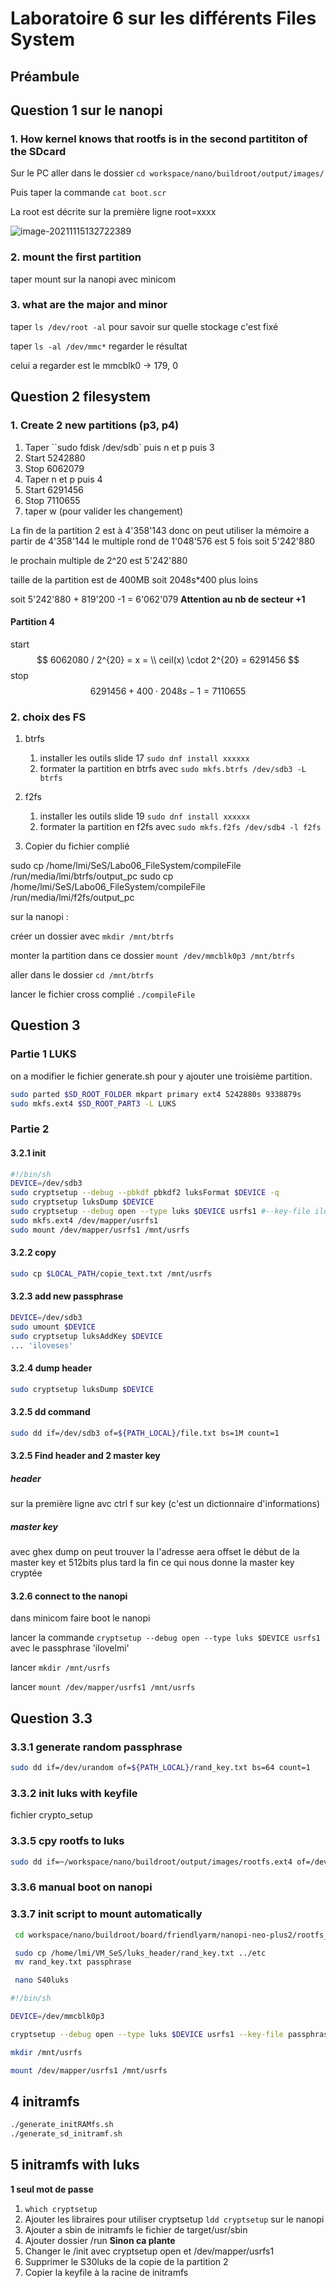 # Laboratoire 6 sur les différents Files System

## Préambule

## Question 1 sur le nanopi

### 1. How kernel knows that rootfs is in the second partititon of the SDcard

Sur le PC aller dans le dossier `cd workspace/nano/buildroot/output/images/`

Puis taper la commande `cat boot.scr`

La root est décrite sur la première ligne root=xxxx

![image-20211115132722389](C:\Users\quent\AppData\Roaming\Typora\typora-user-images\image-20211115132722389.png)

### 2. mount the first partition

taper mount sur la nanopi avec minicom

### 3. what are the major and minor

taper `ls /dev/root -al` pour savoir sur quelle stockage c'est fixé

taper `ls -al /dev/mmc*` regarder le résultat

celui a regarder est le mmcblk0 -> 179, 0

## Question 2 filesystem

### 1. Create 2 new partitions (p3, p4)

1. Taper ``sudo fdisk /dev/sdb`  puis n et p puis 3
2. Start 5242880
3. Stop 6062079
4. Taper n et p puis 4
5. Start 6291456
6. Stop 7110655
7. taper w (pour valider les changement)

La fin de la partition 2 est à 4'358'143 donc on peut utiliser la mémoire a partir de 4'358'144 le multiple rond de 1'048'576 est 5 fois soit 5'242'880

le prochain multiple de 2^20 est 5'242'880

taille de la partition est de 400MB soit 2048s*400 plus loins

soit 5'242'880 + 819'200 -1  = 6'062'079 **Attention au nb de secteur +1**

#### Partition 4

start
$$
6062080 / 2^{20} = x = \\
ceil(x) \cdot 2^{20} = 6291456
$$
stop
$$
6291456 + 400\cdot 2048s - 1 = 7110655
$$

### 2. choix des FS

1. btrfs

   1. installer les outils slide 17 `sudo dnf install xxxxxx`
   2. formater la partition en btrfs avec `sudo mkfs.btrfs /dev/sdb3 -L btrfs`
2. f2fs

   1. installer les outils slide 19 `sudo dnf install xxxxxx`
   2. formater la partition en f2fs avec `sudo mkfs.f2fs /dev/sdb4 -l f2fs`

3. Copier du fichier complié

sudo cp /home/lmi/SeS/Labo06_FileSystem/compileFile /run/media/lmi/btrfs/output_pc
sudo cp /home/lmi/SeS/Labo06_FileSystem/compileFile /run/media/lmi/f2fs/output_pc

sur la nanopi :

créer un dossier avec `mkdir /mnt/btrfs`

monter la partition dans ce dossier `mount /dev/mmcblk0p3 /mnt/btrfs`

aller dans le dossier `cd /mnt/btrfs`

lancer le fichier cross complié `./compileFile`

## Question 3

### Partie 1 LUKS

   on a modifier le fichier generate.sh pour y ajouter une troisième partition.

   ```bash
   sudo parted $SD_ROOT_FOLDER mkpart primary ext4 5242880s 9338879s
   sudo mkfs.ext4 $SD_ROOT_PART3 -L LUKS
   ```

### Partie 2

#### 3.2.1 init

   ```bash
   #!/bin/sh
   DEVICE=/dev/sdb3
   sudo cryptsetup --debug --pbkdf pbkdf2 luksFormat $DEVICE -q
   sudo cryptsetup luksDump $DEVICE
   sudo cryptsetup --debug open --type luks $DEVICE usrfs1 #--key-file ilovelmi
   sudo mkfs.ext4 /dev/mapper/usrfs1
   sudo mount /dev/mapper/usrfs1 /mnt/usrfs
   ```

#### 3.2.2 copy

   ```bash
   sudo cp $LOCAL_PATH/copie_text.txt /mnt/usrfs
   ```

#### 3.2.3 add new passphrase

   ```bash
   DEVICE=/dev/sdb3
   sudo umount $DEVICE
   sudo cryptsetup luksAddKey $DEVICE
   ... 'iloveses'
   ```

#### 3.2.4 dump header

   ```bash
   sudo cryptsetup luksDump $DEVICE
   ```

#### 3.2.5 dd command

   ```bash
   sudo dd if=/dev/sdb3 of=${PATH_LOCAL}/file.txt bs=1M count=1
   ```

#### 3.2.5 Find header and 2 master key

##### header

   sur la première ligne avc ctrl f sur key (c'est un dictionnaire d'informations)

##### master key

   avec ghex dump on peut trouver la l'adresse aera offset le début de la master key et 512bits plus tard la fin ce qui nous donne la master key cryptée

#### 3.2.6 connect to the nanopi

   dans minicom faire boot le nanopi

   lancer la commande `cryptsetup --debug open --type luks $DEVICE usrfs1` avec le passphrase 'ilovelmi'

lancer `mkdir /mnt/usrfs`

lancer `mount /dev/mapper/usrfs1 /mnt/usrfs`

## Question 3.3

### 3.3.1 generate random passphrase

```bash
sudo dd if=/dev/urandom of=${PATH_LOCAL}/rand_key.txt bs=64 count=1
```

### 3.3.2 init luks with keyfile

fichier crypto_setup

### 3.3.5 cpy rootfs to luks

```bash
sudo dd if=~/workspace/nano/buildroot/output/images/rootfs.ext4 of=/dev/mapper/usrfs1 bs=4M
```

### 3.3.6  manual boot on nanopi

### 3.3.7 init script to mount automatically

```bash
 cd workspace/nano/buildroot/board/friendlyarm/nanopi-neo-plus2/rootfs_overlay/etc

 sudo cp /home/lmi/VM_SeS/luks_header/rand_key.txt ../etc
 mv rand_key.txt passphrase

 nano S40luks

```

```bash
#!/bin/sh

DEVICE=/dev/mmcblk0p3

cryptsetup --debug open --type luks $DEVICE usrfs1 --key-file passphrase

mkdir /mnt/usrfs

mount /dev/mapper/usrfs1 /mnt/usrfs

```

## 4 initramfs

```bash
./generate_initRAMfs.sh
./generate_sd_initramf.sh
```

## 5 initramfs with luks

**1 seul mot de passe**

1. `which cryptsetup`
1. Ajouter les libraires pour utiliser cryptsetup `ldd cryptsetup` sur le nanopi
2. Ajouter a sbin de initramfs le fichier de target/usr/sbin 
3. Ajouter dossier /run **Sinon ca plante**
4. Changer le /init avec cryptsetup open et /dev/mapper/usrfs1
5. Supprimer le S30luks de la copie de la partition 2 
6. Copier la keyfile à la racine de initramfs
